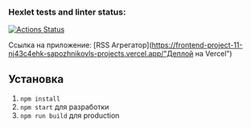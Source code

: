 ### Hexlet tests and linter status:
[![Actions Status](https://github.com/HellWorld89/frontend-project-11/actions/workflows/hexlet-check.yml/badge.svg)](https://github.com/HellWorld89/frontend-project-11/actions)

Ссылка на приложение:
[RSS Агрегатор](https://frontend-project-11-nj43c4ehk-sapozhnikovls-projects.vercel.app/"Деплой на Vercel")
## Установка
1. `npm install`
2. `npm start` для разработки
3. `npm run build` для production